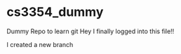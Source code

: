 # cs3354_dummy

Dummy Repo to learn git
Hey I finally logged into this file!!

I created a new branch